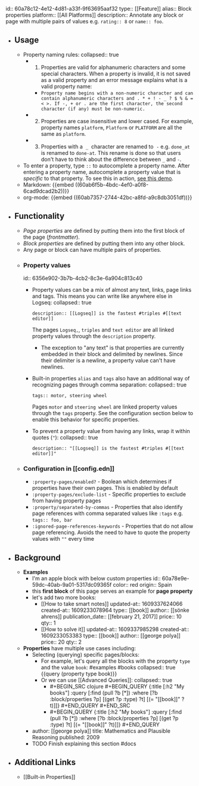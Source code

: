 id:: 60a78c12-4e12-4d81-a33f-9f63695aaf32
type:: [[Feature]]
alias:: Block properties
platform:: [[All Platforms]]
description:: Annotate any block or page with multiple pairs of values e.g. `rating:: 8` or `name:: foo`.

- ## Usage
	- Property naming rules:
	  collapsed:: true
		- 1. Properties are valid for alphanumeric characters and some special characters. When a property is invalid, it is not saved as a valid property and an error message explains what is a valid property name:
			- `Property name begins with a non-numeric character and can contain alphanumeric characters and . * + ! - _ ? $ % & = < >. If -, + or . are the first character, the second character (if any) must be non-numeric.`
		- 2. Properties are case insensitive and lower cased. For example, property names `platform`, `Platform` or `PLATFORM` are all the same as `platform`.
		- 3. Properties with a  `_`  character are renamed to  `-` e.g. `done_at` is renamed to `done-at`. This rename is done so that users don't have to think about the difference between `_` and `-`.
	- To enter a property, type `::` to autocomplete a property name. After entering a property name, autocomplete a property value that is _specific_ to that property. To see this in action, [see this demo](https://www.loom.com/share/27804e1bcd7b4e4bbf71ec14956c42fe).
	- Markdown:
	  {{embed ((60ab6f5b-4bdc-4ef0-a0f8-6cad9dcad2b2))}}
	- org-mode:
	  {{embed ((60ab7357-2744-42bc-a8fd-a9c8db3051df))}}
- ## Functionality
	- _Page properties_ are defined by putting them into the first block of the page (_frontmatter_).
	- _Block properties_ are defined by putting them into any other block.
	- Any page or block can have multiple pairs of properties.
	- ### Property values
	  id:: 6356e902-3b7b-4cb2-8c3e-6a904c813c40
		- Property values can be a mix of almost any text, links, page links and tags. This means you can write like anywhere else in Logseq:
		  collapsed:: true
		  ```
		  description:: [[Logseq]] is the fastest #triples #[[text editor]]
		  ```

		  The pages `Logseq,`, `triples` and `text editor` are all linked property values through the `description` property.
			- The exception to "any text" is that properties are currently embedded in their block and delimited by newlines. Since their delimiter is a newline, a property value can't have newlines.
		- Built-in properties `alias` and `tags` also have an additional way of recognizing pages through comma separation:
		  collapsed:: true
		  ```
		  tags:: motor, steering wheel
		  ```
		  Pages `motor` and `steering wheel` are linked property values through the `tags` property. See the configuration section below to enable this behavior for specific properties.
		- To prevent a property value from having any links, wrap it within quotes (`"`):
		  collapsed:: true
		  ```
		  description:: "[[Logseq]] is the fastest #triples #[[text editor]]"
		  ```
	- ### Configuration in [[config.edn]]
		- `:property-pages/enabled?` - Boolean which determines if properties have their own pages. This is enabled by default
		- `:property-pages/exclude-list` - Specific properties to exclude from having property pages
		- `:property/separated-by-commas` - Properties that also identify page references with comma separated values like `:tags` e.g. `tags:: foo, bar`
		- `:ignored-page-references-keywords` - Properties that do not allow page referencing. Avoids the need to have to quote the property values with `""` every time
- ## Background
	- **Examples**
		- I'm an apple block with below custom properties
		  id:: 60a78e9e-59dc-40ab-9a01-5317dc09365f
		  color:: red
		  origin:: Spain
		- this **first block** of this page serves an example for **page property**
		- let's add two more books:
			- [[How to take smart notes]]
			  updated-at:: 1609337624066
			  created-at:: 1609233078964
			  type:: [[book]]
			  author:: [[sönke ahrens]]
			  publication_date:: [[february 21, 2017]]
			  price:: 10
			  qty:: 1
			- [[How to solve it]]
			  updated-at:: 1609337985298
			  created-at:: 1609233053383
			  type:: [[book]]
			  author:: [[george polya]]
			  price:: 20
			  qty:: 2
	- **Properties** have multiple use cases including:
		- Selecting (querying) specific pages/blocks:
			- For example, let's query all the blocks with the property `type` and the value `book`: #examples #books
			  collapsed:: true
			  {{query (property type book)}}
			- Or we can use [[Advanced Queries]]:
			  collapsed:: true
				- #+BEGIN_SRC clojure
				   #+BEGIN_QUERY
				   {:title [:h2 "My books"]
				    :query [:find (pull ?b [*])
				   :where
				   [?b :block/properties ?p]
				   [(get ?p :type) ?t]
				   [(= "[[book]]" ?t)]]}
				   #+END_QUERY
				   #+END_SRC
				- #+BEGIN_QUERY
				  {:title [:h2 "My books"]
				   :query [:find (pull ?b [*])
				  :where
				  [?b :block/properties ?p]
				  [(get ?p :type) ?t]
				  [(= "[[book]]" ?t)]]}
				  #+END_QUERY
		- author: [[george polya]]
		  title: Mathematics and Plausible Reasoning
		  published: 2009
		- TODO Finish explaining this section #docs
- ## Additional Links
	- [[Built-in Properties]]
